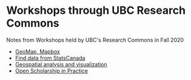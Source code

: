 # Workshops through UBC Research Commons #

Notes from Workshops held by UBC's Research Commons in Fall 2020


- [GeoMap, Mapbox](notes/geomap.md)
- [Find data from StatsCanada](notes/statcan-data.md)
- [Geospatial analysis and visualization](notes/geospatial.md)
- [Open Scholarship in Practice](notes/openscience.md)


